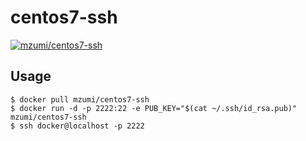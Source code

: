 # centos7-ssh

[![mzumi/centos7-ssh](http://dockeri.co/image/mzumi/centos7-ssh)](https://registry.hub.docker.com/u/mzumi/centos7-ssh/)

## Usage
```
$ docker pull mzumi/centos7-ssh
$ docker run -d -p 2222:22 -e PUB_KEY="$(cat ~/.ssh/id_rsa.pub)" mzumi/centos7-ssh
$ ssh docker@localhost -p 2222
```

